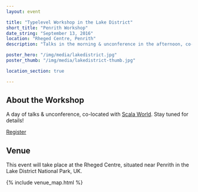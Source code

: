 ```yaml
---
layout: event

title: "Typelevel Workshop in the Lake District"
short_title: "Penrith Workshop"
date_string: "September 13, 2016"
location: "Rheged Centre, Penrith"
description: "Talks in the morning & unconference in the afternoon, co-located with Scala World."

poster_hero: "/img/media/lakedistrict.jpg"
poster_thumb: "/img/media/lakedistrict-thumb.jpg"

location_section: true

---
```


## About the Workshop

A day of talks & unconference, co-located with [Scala World](https://scala.world).
Stay tuned for details!

<a class="btn large" href="https://scala.world/">Register</a>

## Venue

This event will take place at the Rheged Centre, situated near Penrith in the Lake District National Park, UK.

{% include venue_map.html %}
